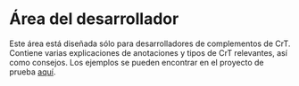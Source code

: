 # Área del desarrollador

Este área está diseñada sólo para desarrolladores de complementos de CrT. Contiene varias explicaciones de anotaciones y tipos de CrT relevantes, así como consejos. Los ejemplos se pueden encontrar en el proyecto de prueba [aquí](https://github.com/jaredlll08/CraftTweaker/tree/1.12/CraftTweaker2-MC1120-Tests).